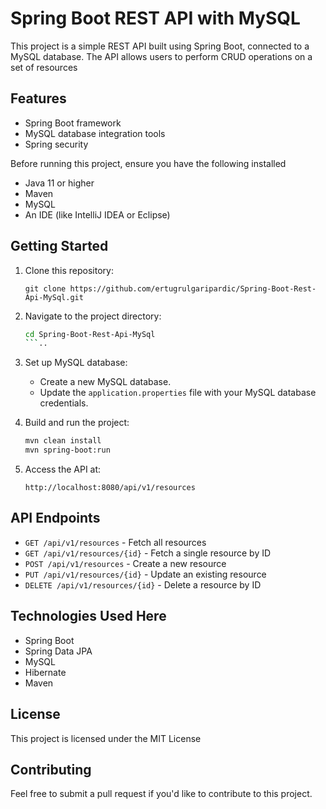 # Spring Boot REST API with MySQL

This project is a simple REST API built using Spring Boot, connected to a MySQL database. The API allows users to perform CRUD operations on a set of resources

## Features

- Spring Boot framework
- MySQL database integration tools
- Spring security

Before running this project, ensure you have the following installed
- Java 11 or higher
- Maven
- MySQL
- An IDE (like IntelliJ IDEA or Eclipse)

## Getting Started
1. Clone this repository:
    ```
    git clone https://github.com/ertugrulgaripardic/Spring-Boot-Rest-Api-MySql.git
    ```
2. Navigate to the project directory:
    ```bash
    cd Spring-Boot-Rest-Api-MySql
    ```..
3. Set up MySQL database:
    - Create a new MySQL database.
    - Update the `application.properties` file with your MySQL database credentials.
      
4. Build and run the project:
    ```bash
    mvn clean install
    mvn spring-boot:run
    ```
5. Access the API at:
    ```
    http://localhost:8080/api/v1/resources
    ```
    
## API Endpoints
- `GET /api/v1/resources` - Fetch all resources
- `GET /api/v1/resources/{id}` - Fetch a single resource by ID
- `POST /api/v1/resources` - Create a new resource
- `PUT /api/v1/resources/{id}` - Update an existing resource
- `DELETE /api/v1/resources/{id}` - Delete a resource by ID

## Technologies Used Here
- Spring Boot
- Spring Data JPA
- MySQL
- Hibernate
- Maven

## License
This project is licensed under the MIT License

## Contributing
Feel free to submit a pull request if you'd like to contribute to this project.
